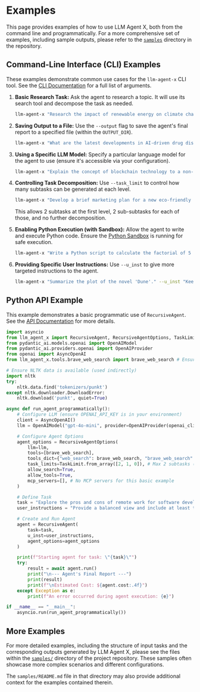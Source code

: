 # Examples

This page provides examples of how to use LLM Agent X, both from the command line and programmatically. For a more comprehensive set of examples, including sample outputs, please refer to the [`samples`](../samples/) directory in the repository.

## Command-Line Interface (CLI) Examples

These examples demonstrate common use cases for the `llm-agent-x` CLI tool. See the [CLI Documentation](./cli.md) for a full list of arguments.

1.  **Basic Research Task:**
    Ask the agent to research a topic. It will use its search tool and decompose the task as needed.
    ```sh
    llm-agent-x "Research the impact of renewable energy on climate change mitigation."
    ```

2.  **Saving Output to a File:**
    Use the `--output` flag to save the agent's final report to a specified file (within the `OUTPUT_DIR`).
    ```sh
    llm-agent-x "What are the latest developments in AI-driven drug discovery?" --output ai_drug_discovery.md
    ```

3.  **Using a Specific LLM Model:**
    Specify a particular language model for the agent to use (ensure it's accessible via your configuration).
    ```sh
    llm-agent-x "Explain the concept of blockchain technology to a non-technical audience." --model gpt-4-turbo
    ```

4.  **Controlling Task Decomposition:**
    Use `--task_limit` to control how many subtasks can be generated at each level.
    ```sh
    llm-agent-x "Develop a brief marketing plan for a new eco-friendly coffee shop." --task_limit "[2,2,0]"
    ```
    This allows 2 subtasks at the first level, 2 sub-subtasks for each of those, and no further decomposition.

5.  **Enabling Python Execution (with Sandbox):**
    Allow the agent to write and execute Python code. Ensure the [Python Sandbox](./sandbox.md) is running for safe execution.
    ```sh
    llm-agent-x "Write a Python script to calculate the factorial of 5 and explain the code." --enable-python-execution
    ```

6.  **Providing Specific User Instructions:**
    Use `--u_inst` to give more targeted instructions to the agent.
    ```sh
    llm-agent-x "Summarize the plot of the novel 'Dune'." --u_inst "Keep the summary under 500 words and focus on the main character's journey."
    ```

## Python API Example

This example demonstrates a basic programmatic use of `RecursiveAgent`. See the [API Documentation](./api.md) for more details.

```python
import asyncio
from llm_agent_x import RecursiveAgent, RecursiveAgentOptions, TaskLimit
from pydantic_ai.models.openai import OpenAIModel
from pydantic_ai.providers.openai import OpenAIProvider
from openai import AsyncOpenAI
from llm_agent_x.tools.brave_web_search import brave_web_search # Ensure this tool is available

# Ensure NLTK data is available (used indirectly)
import nltk
try:
    nltk.data.find('tokenizers/punkt')
except nltk.downloader.DownloadError:
    nltk.download('punkt', quiet=True)

async def run_agent_programmatically():
    # Configure LLM (ensure OPENAI_API_KEY is in your environment)
    client = AsyncOpenAI()
    llm = OpenAIModel("gpt-4o-mini", provider=OpenAIProvider(openai_client=client))

    # Configure Agent Options
    agent_options = RecursiveAgentOptions(
        llm=llm,
        tools=[brave_web_search],
        tools_dict={"web_search": brave_web_search, "brave_web_search": brave_web_search},
        task_limits=TaskLimit.from_array([2, 1, 0]), # Max 2 subtasks (L0), 1 subtask (L1)
        allow_search=True,
        allow_tools=True,
        mcp_servers=[], # No MCP servers for this basic example
    )

    # Define Task
    task = "Explore the pros and cons of remote work for software development teams."
    user_instructions = "Provide a balanced view and include at least three points for each side."

    # Create and Run Agent
    agent = RecursiveAgent(
        task=task,
        u_inst=user_instructions,
        agent_options=agent_options
    )

    print(f"Starting agent for task: \"{task}\"")
    try:
        result = await agent.run()
        print("\n--- Agent's Final Report ---")
        print(result)
        print(f"\nEstimated Cost: ${agent.cost:.4f}")
    except Exception as e:
        print(f"An error occurred during agent execution: {e}")

if __name__ == "__main__":
    asyncio.run(run_agent_programmatically())
```

## More Examples

For more detailed examples, including the structure of input tasks and the corresponding outputs generated by LLM Agent X, please see the files within the [`samples/`](../samples/) directory of the project repository. These samples often showcase more complex scenarios and different configurations.

The `samples/README.md` file in that directory may also provide additional context for the examples contained therein.
